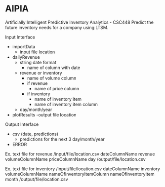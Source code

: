 # AIPIA
Artificially Intelligent Predictive Inventory Analytics - CSC448
Predict the future inventory needs for a company using LTSM.

Input Interface
- importData
  - input file location
- dailyRevenue
  - string date format
    - name of column with date
  - revenue or inventory
    - name of volume column
    - if revenue
      - name of price column
    - if inventory
      - name of inventory item
      - name of inventory item column
  - day/month/year
- plotResults
  -output file location
  
Output Interface
- csv (date, predictions)
  - predictions for the next 3 day/month/year
- ERROR
  
  
Ex. text file for revenue
/input/file/location.csv dateColumnName revenue volumeColumnName priceColumnName day /output/file/location.csv

Ex. text file for inventory
/input/file/location.csv dateColumnName inventory volumeColumnName nameOfInventoryItemColumn nameOfInventoryItem month /output/file/location.csv
